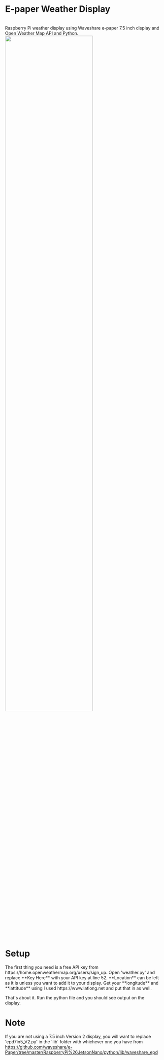 <h1>E-paper Weather Display</h1>
<br>
Raspberry Pi weather display using Waveshare e-paper 7.5 inch display and Open Weather Map API and Python.
<img src="https://github.com/AbnormalDistributions/e_paper_weather_display/blob/master/photo.jpg" width=75% height=75%> 
<br>
<h1>Setup</h1>
The first thing you need is a free API key from https://home.openweathermap.org/users/sign_up.
Open 'weather.py' and replace **Key Here** with your API key at line 52.
**Location** can be left as it is unless you want to add it to your display.
Get your **longitude** and **lattitude** using I used https://www.latlong.net and put that in as well. 

That's about it. Run the python file and you should see output on the display. 

# Note 
If you are not using a 7.5 inch Version 2 display, you will want to replace 'epd7in5_V2.py' in the 'lib' folder with whichever one you have from https://github.com/waveshare/e-Paper/tree/master/RaspberryPi%26JetsonNano/python/lib/waveshare_epd
